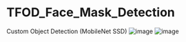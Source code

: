 # TFOD_Face_Mask_Detection
Custom Object Detection (MobileNet SSD)
![image](https://github.com/MollyChen27/TFOD_Face_Mask_Detection/assets/95608691/cd75cde3-c985-4abc-b44d-271de3bf57dc)
![image](https://github.com/MollyChen27/TFOD_Face_Mask_Detection/assets/95608691/bfa7acb6-c575-4c5d-a248-21bfac74e38d)

